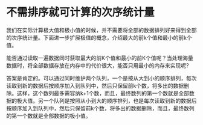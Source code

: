 # 不需排序就可计算的次序统计量

我们在实际计算极大值和极小值的时候，并不需要将全部的数据排列好来得到全部的次序统计量。下面进一步扩展极值的概念，介绍最大的前k个值和最小的前k个值。

能否通过读取一遍数据同时获取最大的前K个值和最小的前K个值呢？当处理海量数据时，将全部数据存放在内存中的代价很大，能否只用最小的内存来实现呢?

答案是肯定的。可以通过同时维护两个队列，一个是按从大到小的顺序排列，每次读取到新的数据后按顺序加入到队列中，然后只保留前k个数，将多出的数据删除。这样，这个数列最多需容纳k+1个数，而且，最终数列的第一个数就是全部数据的极大值。另一个队列是按照从小到大的顺序排列，也是每次读取到新的数据后按顺序加入到队列中，然后只保留前k个数，将多出的数据删除，而且，最终数列的第一个数就是全部数据的极小值。